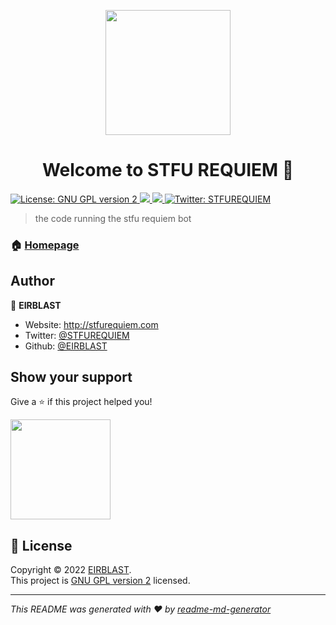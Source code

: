 <p align='center'>
  <img src='https://cdn.discordapp.com/avatars/715184823144153090/5ee5e61a29fa19554e7f40ea5c6e4e3f.png?size=4096' width='200' height='200' align='center'/>
</p>
<h1 align="center">Welcome to STFU REQUIEM 👋</h1>
<p>
  <a href="https://www.gnu.org/licenses/old-licenses/gpl-2.0.fr.html#SEC1" target="_blank">
    <img alt="License: GNU GPL version 2" src="https://img.shields.io/badge/License-GNU GPL version 2-yellow.svg" />
  </a>
  <a href="https://top.gg/bot/715184823144153090">
    <img src="https://top.gg/api/widget/servers/715184823144153090.svg">
  </a>
  <a title="Crowdin" target="_blank" href="https://crowdin.com/project/stfubot">
    <img src="https://badges.crowdin.net/stfubot/localized.svg">
  </a>
  <a href="https://twitter.com/STFUREQUIEM" target="_blank">
    <img alt="Twitter: STFUREQUIEM" src="https://img.shields.io/twitter/follow/STFUREQUIEM.svg?style=social" />
  </a>
</p>

> the code running the stfu requiem bot

### 🏠 [Homepage](https://stfurequiem.com)

## Author

👤 **EIRBLAST**

- Website: http://stfurequiem.com
- Twitter: [@STFUREQUIEM](https://twitter.com/STFUREQUIEM)
- Github: [@EIRBLAST](https://github.com/EIRBLAST)

## Show your support

Give a ⭐️ if this project helped you!

<a href="https://www.patreon.com/EIRBLAST">
  <img src="https://c5.patreon.com/external/logo/become_a_patron_button@2x.png" width="160">
</a>

## 📝 License

Copyright © 2022 [EIRBLAST](https://github.com/EIRBLAST).<br />
This project is [GNU GPL version 2](https://www.gnu.org/licenses/old-licenses/gpl-2.0.fr.html#SEC1) licensed.

---

_This README was generated with ❤️ by [readme-md-generator](https://github.com/kefranabg/readme-md-generator)_
